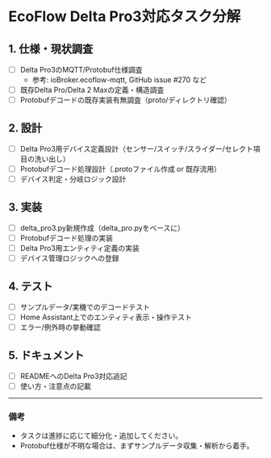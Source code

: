 # EcoFlow Delta Pro3対応タスク分解

## 1. 仕様・現状調査
- [ ] Delta Pro3のMQTT/Protobuf仕様調査
    - 参考: ioBroker.ecoflow-mqtt, GitHub issue #270 など
- [ ] 既存Delta Pro/Delta 2 Maxの定義・構造調査
- [ ] Protobufデコードの既存実装有無調査（proto/ディレクトリ確認）

## 2. 設計
- [ ] Delta Pro3用デバイス定義設計（センサー/スイッチ/スライダー/セレクト項目の洗い出し）
- [ ] Protobufデコード処理設計（.protoファイル作成 or 既存流用）
- [ ] デバイス判定・分岐ロジック設計

## 3. 実装
- [ ] delta_pro3.py新規作成（delta_pro.pyをベースに）
- [ ] Protobufデコード処理の実装
- [ ] Delta Pro3用エンティティ定義の実装
- [ ] デバイス管理ロジックへの登録

## 4. テスト
- [ ] サンプルデータ/実機でのデコードテスト
- [ ] Home Assistant上でのエンティティ表示・操作テスト
- [ ] エラー/例外時の挙動確認

## 5. ドキュメント
- [ ] READMEへのDelta Pro3対応追記
- [ ] 使い方・注意点の記載

---

### 備考
- タスクは進捗に応じて細分化・追加してください。
- Protobuf仕様が不明な場合は、まずサンプルデータ収集・解析から着手。